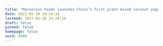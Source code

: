 ```yaml
---
title: "Marvelous Foods launches China’s first plant-based coconut yogurt store on Tmall"
date: 2021-05-20 14:24:24
lastmod: 2021-05-20 14:24:24
draft: false
pinned: false
homepage: false
uuid: 8986
---
```

